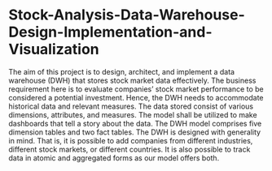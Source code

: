 # Stock-Analysis-Data-Warehouse-Design-Implementation-and-Visualization

The aim of this project is to design, architect, and implement a data warehouse (DWH)
that stores stock market data effectively. The business requirement here is to evaluate
companies’ stock market performance to be considered a potential investment. Hence,
the DWH needs to accommodate historical data and relevant measures. The data stored
consist of various dimensions, attributes, and measures. The model shall be utilized to
make dashboards that tell a story about the data. The DWH model comprises five
dimension tables and two fact tables. The DWH is designed with generality in mind.
That is, it is possible to add companies from different industries, different stock markets,
or different countries. It is also possible to track data in atomic and aggregated forms
as our model offers both.
